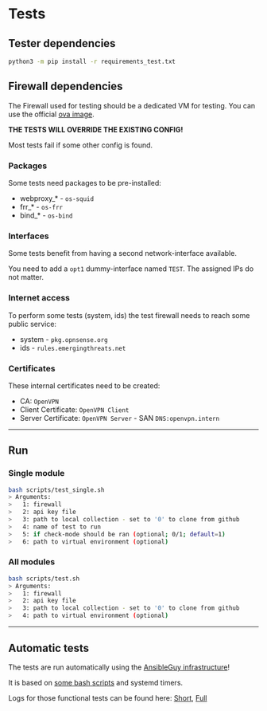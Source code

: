 # Tests

## Tester dependencies

```bash
python3 -m pip install -r requirements_test.txt
```

## Firewall dependencies

The Firewall used for testing should be a dedicated VM for testing. You can use the official [ova image](https://docs.opnsense.org/manual/how-tos/installova.html).

**THE TESTS WILL OVERRIDE THE EXISTING CONFIG!**

Most tests fail if some other config is found.

### Packages

Some tests need packages to be pre-installed:

* webproxy_* - `os-squid`
* frr_* - `os-frr`
* bind_* - `os-bind`

### Interfaces

Some tests benefit from having a second network-interface available.

You need to add a `opt1` dummy-interface named `TEST`. The assigned IPs do not matter.

### Internet access

To perform some tests (system, ids) the test firewall needs to reach some public service:

* system - `pkg.opnsense.org`
* ids - `rules.emergingthreats.net`

### Certificates

These internal certificates need to be created:

* CA: `OpenVPN`
* Client Certificate: `OpenVPN Client`
* Server Certificate: `OpenVPN Server` - SAN `DNS:openvpn.intern`

----

## Run

### Single module

```bash
bash scripts/test_single.sh
> Arguments:
>   1: firewall
>   2: api key file
>   3: path to local collection - set to '0' to clone from github
>   4: name of test to run
>   5: if check-mode should be ran (optional; 0/1; default=1)
>   6: path to virtual environment (optional)
```

### All modules

```bash
bash scripts/test.sh
> Arguments:
>   1: firewall
>   2: api key file
>   3: path to local collection - set to '0' to clone from github
>   4: path to virtual environment (optional)
```

----

## Automatic tests

The tests are run automatically using the [AnsibleGuy infrastructure](https://github.com/ansibleguy/_meta_cicd)!

It is based on [some bash scripts](https://github.com/ansibleguy/_meta_cicd/blob/latest/templates/usr/local/bin/cicd/collection_test.sh.j2) and systemd timers.

Logs for those functional tests can be found here: [Short](https://badges.ansibleguy.net/log/collection_opnsense_test_short.log), [Full](https://badges.ansibleguy.net/log/collection_opnsense_test.log)

